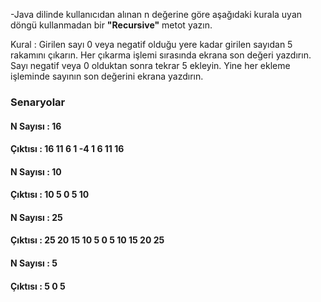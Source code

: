 -Java dilinde kullanıcıdan alınan n değerine göre aşağıdaki kurala uyan döngü kullanmadan bir **"Recursive"** metot yazın.

Kural : Girilen sayı 0 veya negatif olduğu yere kadar girilen sayıdan 5 rakamını çıkarın. Her çıkarma işlemi sırasında ekrana son değeri yazdırın. Sayı negatif veya 0 olduktan sonra tekrar 5 ekleyin. Yine her ekleme işleminde sayının son değerini ekrana yazdırın.

### Senaryolar
#### N Sayısı : 16
#### Çıktısı : 16 11 6 1 -4 1 6 11 16


#### N Sayısı : 10
#### Çıktısı : 10 5 0 5 10


#### N Sayısı : 25
#### Çıktısı : 25 20 15 10 5 0 5 10 15 20 25


#### N Sayısı : 5
#### Çıktısı : 5 0 5 